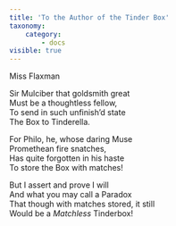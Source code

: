 ```yaml
---
title: 'To the Author of the Tinder Box'
taxonomy:
    category:
        - docs
visible: true
---
```


<div class="author">Miss Flaxman</div>

Sir Mulciber that goldsmith great  
Must be a thoughtless fellow,  
To send in such unfinish’d state  
The Box to Tinderella.

For Philo, he, whose daring Muse  
Promethean fire snatches,  
Has quite forgotten in his haste   
To store the Box with matches!

But <span data-tippy="still I’ll sing, and still I’ll say" class="green">I assert and prove I will</span>  
And <span data-tippy="that you’ll" class="green">what you may</span> call a Paradox  
That though <span data-tippy="it may not be compleat" class="green"> with matches stored, it still</span>  
<span data-tippy="’Tis yet" class="green">Would be</span> a _Matchless_ Tinderbox!  